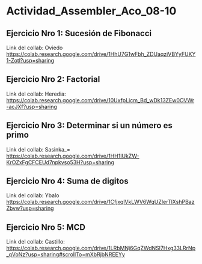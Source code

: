 # Actividad_Assembler_Aco_08-10


## Ejercicio Nro 1: Sucesión de Fibonacci

Link del collab: Oviedo
https://colab.research.google.com/drive/1HhU7G1wFbh_ZDUaqziVBYyFUKY1-Zotl?usp=sharing


## Ejercicio Nro 2: Factorial

Link del collab: Heredia: https://colab.research.google.com/drive/10UxfpLicm_Bd_wDk13ZEw0OVWr-acJXf?usp=sharing


## Ejercicio Nro 3: Determinar si un número es primo

Link del collab: Sasinka_=
https://colab.research.google.com/drive/1HH1IUkZW-KrOZxFgCFCEUd7npkvso53H?usp=sharing

## Ejercicio Nro 4: Suma de digitos

Link del collab: Ybalo
https://colab.research.google.com/drive/1CfjxqlVkLWV6WqUZIerTlXshPBazZbvw?usp=sharing

## Ejercicio Nro 5: MCD

Link del collab: Castillo: https://colab.research.google.com/drive/1LRbMNj6GqZWdNSl7Hxg33LRrNp_qVoNz?usp=sharing#scrollTo=mXbRjbNREEYy

